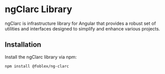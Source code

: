 # ngClarc Library

ngClarc is infrastructure library for Angular that provides a robust set of utilities and interfaces designed to simplify and enhance various projects.

## Installation

Install the ngClarc library via npm:

```bash
npm install @foblex/ng-clarc 
```
